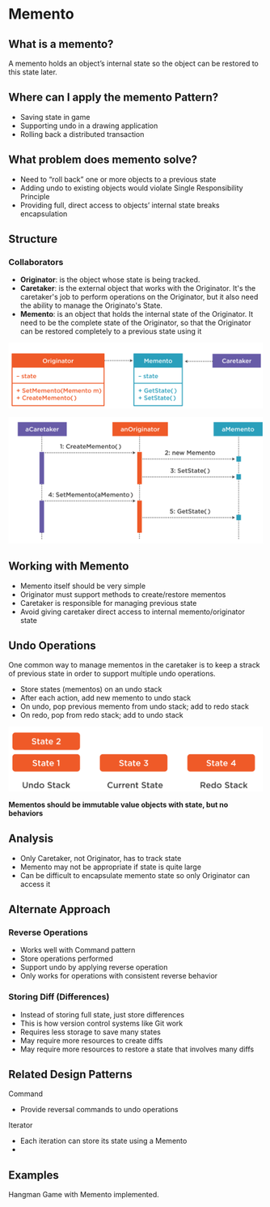# Memento 

## What is a memento?

A memento holds an object’s internal state so the object can be restored to this state later.

## Where can I apply the memento Pattern?

- Saving state in game
- Supporting undo in a drawing application
- Rolling back a distributed transaction

## What problem does memento solve?

- Need to “roll back” one or more objects to a previous state
- Adding undo to existing objects would violate Single Responsibility Principle
- Providing full, direct access to objects’ internal state breaks encapsulation


## Structure

### Collaborators

- **Originator**: is the object whose state is being tracked.
- **Caretaker**: is the external object that works with the Originator. It's the caretaker's job to perform operations on the Originator, but it also need the ability to manage the Originato's State.
- **Memento**: is an object that holds the internal state of the Originator. It need to be the complete state of the Originator, so that the Originator can be restored completely to a previous state using it

![Uml Diagram2](/Behavioral/Memento/assets/uml.png)

![Uml Diagram2](/Behavioral/Memento/assets/sequence.png)



## Working with Memento

- Memento itself should be very simple
- Originator must support methods to create/restore mementos
- Caretaker is responsible for managing previous state
- Avoid giving caretaker direct access to internal memento/originator state



## Undo Operations
One common way to manage mementos in the caretaker is to keep a strack of previous state in order to support multiple undo operations.

- Store states (mementos) on an undo stack
- After each action, add new memento to undo stack
- On undo, pop previous memento from undo stack; add to redo stack
- On redo, pop from redo stack; add to undo stack

![Uml Diagram2](/Behavioral/Memento/assets/stack.png)


**Mementos should be immutable value objects with state, but no behaviors**

## Analysis

- Only Caretaker, not Originator, has to track state
- Memento may not be appropriate if state is quite large
- Can be difficult to encapsulate memento state so only Originator can access it

## Alternate Approach

### Reverse Operations
- Works well with Command pattern
- Store operations performed
- Support undo by applying reverse operation
- Only works for operations with consistent reverse behavior

### Storing Diff (Differences)
- Instead of storing full state, just store differences
- This is how version control systems like Git work
- Requires less storage to save many states
- May require more resources to create diffs
- May require more resources to restore a state that involves many diffs


## Related Design Patterns
Command
- Provide reversal commands to undo operations

Iterator
- Each iteration can store its state using a Memento
- 
## Examples

Hangman Game with Memento implemented.